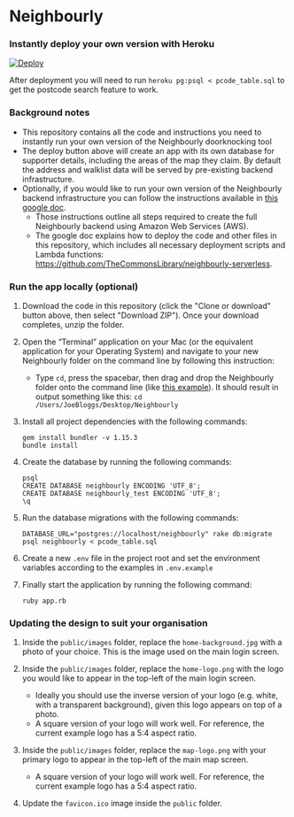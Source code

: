 # Neighbourly

### Instantly deploy your own version with Heroku

[![Deploy](https://www.herokucdn.com/deploy/button.svg)](https://heroku.com/deploy)

After deployment you will need to run `heroku pg:psql < pcode_table.sql` to get the postcode search feature to work.

### Background notes

- This repository contains all the code and instructions you need to instantly run your own version of the Neighbourly doorknocking tool
- The deploy button above will create an app with its own database for supporter details, including the areas of the map they claim. By default the address and walklist data will be served by pre-existing backend infrastructure.
- Optionally, if you would like to run your own version of the Neighbourly backend infrastructure you can follow the instructions available in [this google doc](https://docs.google.com/document/d/1Amn246ERnAL_LTfBhCIZpRyTPwwtUYUeD2u90qPPl0c/edit).
    - Those instructions outline all steps required to create the full Neighbourly backend using Amazon Web Services (AWS).
    - The google doc explains how to deploy the code and other files in this repository, which includes all necessary deployment scripts and Lambda functions: https://github.com/TheCommonsLibrary/neighbourly-serverless.

### Run the app locally (optional)

1. Download the code in this repository (click the "Clone or download" button above, then select "Download ZIP"). Once your download completes, unzip the folder.

2. Open the “Terminal” application on your Mac (or the equivalent application for your Operating System) and navigate to your new Neighbourly folder on the command line by following this instruction:
    - Type `cd`, press the spacebar, then drag and drop the Neighbourly folder onto the command line (like [this example](https://s3-ap-southeast-2.amazonaws.com/neighbourly-data/change-directory-command-line.gif)). It should result in output something like this: `cd /Users/JoeBloggs/Desktop/Neighbourly`

3. Install all project dependencies with the following commands:
    ```
    gem install bundler -v 1.15.3
    bundle install
    ```

4. Create the database by running the following commands:
    ```
    psql
    CREATE DATABASE neighbourly ENCODING 'UTF_8';
    CREATE DATABASE neighbourly_test ENCODING 'UTF_8';
    \q
    ```

5. Run the database migrations with the following commands:
    ```
    DATABASE_URL="postgres://localhost/neighbourly" rake db:migrate
    psql neighbourly < pcode_table.sql
    ```

6. Create a new `.env` file in the project root and set the environment variables according to the examples in `.env.example`

7. Finally start the application by running the following command:
    ```
    ruby app.rb
    ```

### Updating the design to suit your organisation

1. Inside the `public/images` folder, replace the `home-background.jpg` with a photo of your choice. This is the image used on the main login screen.

2. Inside the `public/images` folder, replace the `home-logo.png` with the logo you would like to appear in the top-left of the main login screen.
    - Ideally you should use the inverse version of your logo (e.g. white, with a transparent background), given this logo appears on top of a photo.
    - A square version of your logo will work well. For reference, the current example logo has a 5:4 aspect ratio.

3. Inside the `public/images` folder, replace the `map-logo.png` with your primary logo to appear in the top-left of the main map screen.
    - A square version of your logo will work well. For reference, the current example logo has a 5:4 aspect ratio.

4. Update the `favicon.ico` image inside the `public` folder.
